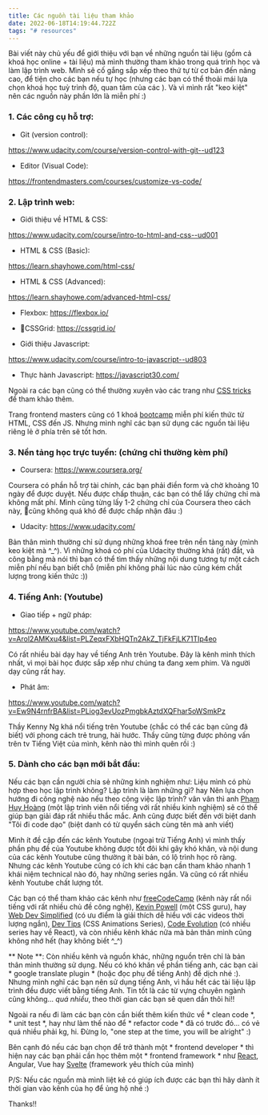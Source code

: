 ```yaml
---
title: Các nguồn tài liệu tham khảo
date: 2022-06-18T14:19:44.722Z
tags: "# resources"
---
```

Bài viết này chủ yếu để giới thiệu với bạn về những nguồn tài liệu (gồm cả khoá học online + tài liệu) mà mình thường tham khảo trong quá trình học và làm lập trình web. Mình sẽ cố gắng sắp xếp theo thứ tự từ cơ bản đến nâng cao, để tiện cho các bạn nếu tự học (nhưng các bạn có thể thoải mái lựa chọn khoá học tuỳ trình độ, quan tâm của các ). Và vì mình rất "keo kiệt" nên các nguồn này phần lớn là miễn phí :)

### 1. Các công cụ hỗ trợ:

- Git (version control): 

<https://www.udacity.com/course/version-control-with-git--ud123>

- Editor (Visual Code): 

<https://frontendmasters.com/courses/customize-vs-code/>

### 2. Lập trình web: 

- Giới thiệu về HTML & CSS:

<https://www.udacity.com/course/intro-to-html-and-css--ud001>

- HTML & CSS (Basic): 

<https://learn.shayhowe.com/html-css/>

- HTML & CSS (Advanced): 

<https://learn.shayhowe.com/advanced-html-css/>

- Flexbox: <https://flexbox.io/>

- CSSGrid: <https://cssgrid.io/>

- Giới thiệu Javascript:

<https://www.udacity.com/course/intro-to-javascript--ud803>

- Thực hành Javascript: <https://javascript30.com/>

Ngoài ra các bạn cũng có thể thường xuyên vào các trang như [CSS tricks](https://css-tricks.com/) để tham khảo thêm. 

Trang frontend masters cũng có 1 khoá [bootcamp](https://frontendmasters.com/bootcamp/#joinBC) miễn phí kiến thức từ HTML, CSS đến JS. Nhưng mình nghĩ các bạn sử dụng các nguồn tài liệu riêng lẻ ở phía trên sẽ tốt hơn.

### 3. Nền tảng học trực tuyến: (chứng chỉ thường kèm phí)

- Coursera: <https://www.coursera.org/>

Coursera có phần hỗ trợ tài chính, các bạn phải điền form và chờ khoảng 10 ngày để được duyệt.  Nếu được chấp thuận, các bạn có thể lấy chứng chỉ mà không mất phí. Mình cũng từng lấy 1-2 chứng chỉ của Coursera theo cách này, cũng không quá khó để được chấp nhận đâu :)
 
- Udacity: <https://www.udacity.com/>

Bản thân mình thường chỉ sử dụng những khoá free trên nền tảng này (mình keo kiệt mà ^_^). Vì những khoá có phí của Udacity thường khá (rất) đắt, và công bằng mà nói thì bạn có thể tìm thấy những nội dung tương tự một cách miễn phí nếu bạn biết chỗ (miễn phí không phải lúc nào cũng kém chất lượng trong kiến thức :))

### 4. Tiếng Anh: (Youtube)

- Giao tiếp + ngữ pháp: 

<https://www.youtube.com/watch?v=Arol2AMKxu4&list=PLZeqxFXbHQTn2AkZ_TjFkFjLK71TIp4eo>

Có rất nhiều bài dạy hay về tiếng Anh trên Youtube. Đây là kênh mình thích nhất, vì mọi bài học được sắp xếp như chúng ta đang xem phim. Và người dạy cũng rất hay.

- Phát âm: 

<https://www.youtube.com/watch?v=Ew9N4rnfrBA&list=PLiog3evUozPmgbkAztdXQFhar5oWSmkPz> 

Thầy Kenny Ng khá nổi tiếng trên Youtube (chắc có thể các bạn cũng đã biết) với phong cách trẻ trung, hài hước. Thầy cũng từng được phỏng vấn trên tv Tiếng Việt của mình, kênh nào thì mình quên rồi :)

### 5. Dành cho các bạn mới bắt đầu:

Nếu các bạn cần người chia sẻ những kinh nghiệm như: Liệu mình có phù hợp theo học lập trình không? Lập trình là làm những gì? hay Nên lựa chọn hướng đi công nghệ nào nếu theo công việc lập trình? vân vân thì anh [Phạm Huy Hoàng](https://www.youtube.com/c/t%C3%B4i%C4%91icoded%E1%BA%A1oblog) (một lập trình viên nổi tiếng với rất nhiều kinh nghiệm) sẽ có thể giúp bạn giải đáp rất nhiều thắc mắc. Anh cũng được biết đến với biệt danh "Tôi đi code dạo" (biệt danh có từ quyển sách cùng tên mà anh viết)

Mình ít đề cập đến các kênh Youtube (ngoại trừ Tiếng Anh) vì mình thấy phần phụ đề của Youtube không được tốt đôi khi gây khó khăn, và nội dung của các kênh Youtube cũng thường ít bài bản, có lộ trình học rõ ràng. Nhưng các kênh Youtube cũng có ích khi các bạn cần tham khảo nhanh 1 khái niệm technical nào đó, hay những series ngắn. Và cũng có rất nhiều kênh Youtube chất lượng tốt. 

Các bạn có thể tham khảo các kênh như [freeCodeCamp](https://www.youtube.com/c/Freecodecamp) (kênh này rất nổi tiếng với rất nhiều chủ đề công nghệ), [Kevin Powell](https://www.youtube.com/kepowob) (một CSS guru), hay [Web Dev Simplified](https://www.youtube.com/c/WebDevSimplified) (có ưu điểm là giải thích dễ hiểu với các videos thời lượng ngắn), [Dev Tips](https://www.youtube.com/watch?v=8kK-cA99SA0&list=PLhSrZ5pkCWhJhPG6ZcWo24fH1G5u6hU5y) (CSS Animations Series), [Code Evolution](https://www.youtube.com/c/Codevolution) (có nhiều series hay về React), và còn nhiều kênh khác nữa mà bản thân mình cũng không nhớ hết (hay không biết ^_^)

** Note **: Còn nhiều kênh và nguồn khác, những nguồn trên chỉ là bản thân mình thường sử dụng. Nếu có khó khăn về phần tiếng anh, các bạn cài * google translate plugin * (hoặc đọc phụ đề tiếng Anh) để dịch nhé :). Nhưng mình nghĩ các bạn nên sử dụng tiếng Anh, vì hầu hết các tài liệu lập trình đều được viết bằng tiếng Anh. Tin tốt là các từ vựng chuyên ngành cũng không... *quá nhiều*, theo thời gian các bạn sẽ quen dần thôi hi!!

Ngoài ra nếu đi làm các bạn còn cần biết thêm kiến thức về * clean code *, * unit test *, hay như làm thế nào để * refactor code * đã có trước đó... có vẻ quá nhiều phải kg, hi. Đừng lo, "one step at the time, you will be alright" :)

Bên cạnh đó nếu các bạn chọn để trở thành một * frontend developer * thì hiện nay các bạn phải cần học thêm một * frontend framework * như [React](https://reactjs.org/), Angular, Vue hay [Svelte](https://svelte.dev/) (framework yêu thích của mình)

P/S: Nếu các nguồn mà mình liệt kê có giúp ích được các bạn thì hãy dành ít thời gian vào kênh của họ để ủng hộ nhé :)

Thanks!!
